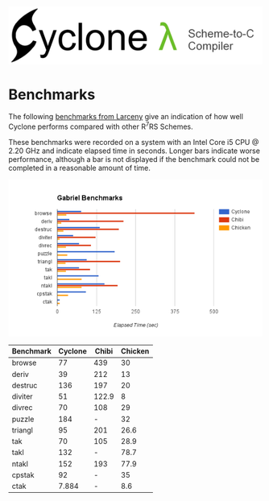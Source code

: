 [<img src="images/cyclone-logo-04-header.png" alt="cyclone-scheme">](http://github.com/justinethier/cyclone)

# Benchmarks

The following [benchmarks from Larceny](http://www.larcenists.org/benchmarksGenuineR7Linux.html) give an indication of how well Cyclone performs compared with other R<sup>7</sup>RS Schemes. 

These benchmarks were recorded on a system with an Intel Core i5 CPU @ 2.20 GHz and indicate elapsed time in seconds. Longer bars indicate worse performance, although a bar is not displayed if the benchmark could not be completed in a reasonable amount of time.

<img src="images/benchmarks/gabriel.png">

Benchmark | Cyclone | Chibi | Chicken
--------- | ------- | ----- | -------
browse    | 77      | 439   | 30
deriv     | 39      | 212   | 13
destruc   | 136     | 197   | 20
diviter   | 51      | 122.9 | 8
divrec    | 70      | 108   | 29
puzzle    | 184     | -     | 32
triangl   | 95      | 201   | 26.6
tak       | 70      | 105   | 28.9
takl      | 132     | -     | 78.7
ntakl     | 152     | 193   | 77.9
cpstak    | 92      | -     | 35
ctak      | 7.884   | -     | 8.6

